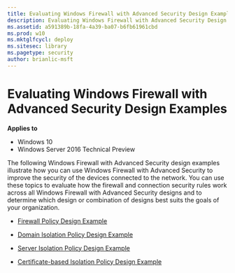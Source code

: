 ```yaml
---
title: Evaluating Windows Firewall with Advanced Security Design Examples (Windows 10)
description: Evaluating Windows Firewall with Advanced Security Design Examples
ms.assetid: a591389b-18fa-4a39-ba07-b6fb61961cbd
ms.prod: w10
ms.mktglfcycl: deploy
ms.sitesec: library
ms.pagetype: security
author: brianlic-msft
---
```


# Evaluating Windows Firewall with Advanced Security Design Examples

**Applies to**
-   Windows 10
-   Windows Server 2016 Technical Preview

The following Windows Firewall with Advanced Security design examples illustrate how you can use Windows Firewall with Advanced Security to improve the security of the devices connected to the network. You can use these topics to evaluate how the firewall and connection security rules work across all Windows Firewall with Advanced Security designs and to determine which design or combination of designs best suits the goals of your organization.

-   [Firewall Policy Design Example](firewall-policy-design-example.md)

-   [Domain Isolation Policy Design Example](domain-isolation-policy-design-example.md)

-   [Server Isolation Policy Design Example](server-isolation-policy-design-example.md)

-   [Certificate-based Isolation Policy Design Example](certificate-based-isolation-policy-design-example.md)


